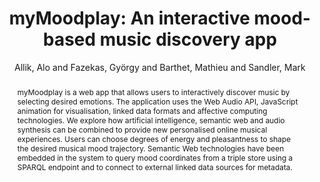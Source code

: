 --- 
title: "myMoodplay: An interactive mood-based music discovery app" 
abstract: "myMoodplay is a web app that allows users to interactively discover music by selecting desired emotions. The application uses the Web Audio API, JavaScript animation for visualisation, linked data formats and affective computing technologies. We explore how artificial intelligence, semantic web and audio synthesis can be combined to provide new personalised online musical experiences. Users can choose degrees of energy and pleasantness to shape the desired musical mood trajectory. Semantic Web technologies have been embedded in the system to query mood coordinates from a triple store using a SPARQL endpoint and to connect to external linked data sources for metadata." 
address: "Atlanta, Georgia" 
author: "Allik, Alo and Fazekas, György and Barthet, Mathieu and Sandler, Mark"
webAuthor: "Alo Allik, György Fazekas, Mathieu Barthet, Mark Sandler" 
booktitle: "Proceedings of the International Web Audio Conference" 
editor: "Freeman, Jason and Lerch, Alexander and Paradis, Matthew" 
month: "Proceedings of the International Web Audio Conference"
pages: "" 
publisher: "Georgia Tech" 
series: "WAC '16"
type: "Paper"  
year: "2016" 
id: "2016_51" 
tags: year2016
media: https://smartech.gatech.edu/bitstream/handle/1853/54589/myMoodplay_video.html?sequence=5&isAllowed=y 
pdflink: /_data/papers/pdf/2016/2016_51.pdf
ISSN: 2663-5844
---